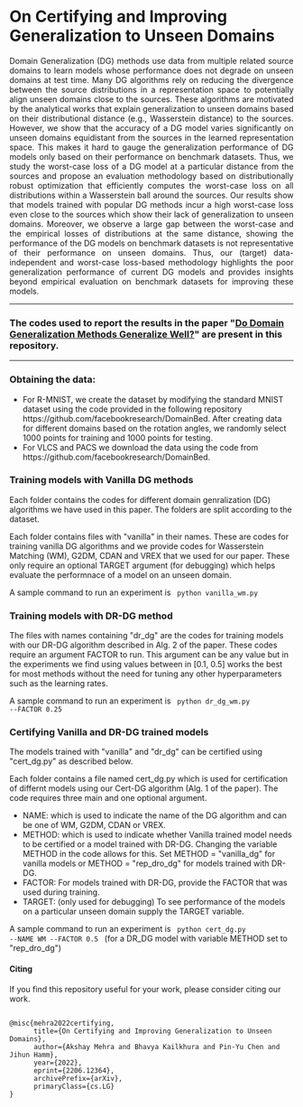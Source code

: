 # On Certifying and Improving Generalization to Unseen Domains

<p align = justify>
Domain Generalization (DG) methods use data from multiple related source domains to learn models whose performance does not degrade on unseen domains
at test time. Many DG algorithms rely on reducing the divergence between the
source distributions in a representation space to potentially align unseen domains
close to the sources. These algorithms are motivated by the analytical works that
explain generalization to unseen domains based on their distributional distance
(e.g., Wasserstein distance) to the sources. However, we show that the accuracy of
a DG model varies significantly on unseen domains equidistant from the sources in
the learned representation space. This makes it hard to gauge the generalization
performance of DG models only based on their performance on benchmark datasets.
Thus, we study the worst-case loss of a DG model at a particular distance from the
sources and propose an evaluation methodology based on distributionally robust
optimization that efficiently computes the worst-case loss on all distributions within
a Wasserstein ball around the sources. Our results show that models trained with
popular DG methods incur a high worst-case loss even close to the sources which
show their lack of generalization to unseen domains. Moreover, we observe a
large gap between the worst-case and the empirical losses of distributions at the
same distance, showing the performance of the DG models on benchmark datasets
is not representative of their performance on unseen domains. Thus, our (target) data-independent and worst-case loss-based methodology highlights the poor
generalization performance of current DG models and provides insights beyond
empirical evaluation on benchmark datasets for improving these models. 
</p>

<hr>

### The codes used to report the results in the paper <b>"[Do Domain Generalization Methods Generalize Well?](https://openreview.net/pdf?id=SRWIQ0Yl53m)"</b> are present in this repository.
<hr>


### Obtaining the data:
<ul>
<li> For R-MNIST, we create the dataset by modifying the standard MNIST dataset using the code provided in the following repository https://github.com/facebookresearch/DomainBed. After creating data for different domains based on the rotation angles, we randomly select 1000 points for training and 1000 points for testing.
<li> For VLCS and PACS we download the data using the code from https://github.com/facebookresearch/DomainBed.
</ul>
	

	
### Training models with Vanilla DG methods
Each folder contains the codes for different domain genralization (DG) algorithms we have used in this paper. The folders are split according to the dataset.

Each folder contains files with "vanilla" in their names. These are codes for training vanilla DG algorithms and we provide codes for Wasserstein Matching (WM), G2DM, CDAN and VREX that we used for our paper. These only require an optional TARGET argument (for debugging) which helps evaluate the performnace of a model on an unseen domain.

A sample command to run an experiment is <code> python vanilla_wm.py </code>

### Training models with DR-DG method 
The files with names containing "dr_dg" are the codes for training models with our DR-DG algorithm described in Alg. 2 of the paper. These codes require an argument FACTOR to run. This argument can be any value but in the experiments we find using values between in [0.1, 0.5] works the best for most methods without the need for tuning any other hyperparameters such as the learning rates. 

A sample command to run an experiment is <code> python dr_dg_wm.py --FACTOR 0.25 </code>

### Certifying Vanilla and DR-DG trained models
The models trained with "vanilla" and "dr_dg" can be certified using "cert_dg.py" as described below.

Each folder contains a file named cert_dg.py which is used for certification of differnt models using our Cert-DG algorithm (Alg. 1 of the paper). The code requires three main and one optional argument.
	<ul>
	<li> NAME: which is used to indicate the name of the DG algorithm and can be one of WM, G2DM, CDAN or VREX.</li>
	<li> METHOD: which is used to indicate whether Vanilla trained model needs to be certified or a model trained with DR-DG. Changing the variable METHOD in the code allows for this. Set METHOD = "vanilla_dg" for vanilla models or METHOD = "rep_dro_dg" for models trained with DR-DG.</li>
	<li> FACTOR: For models trained with DR-DG, provide the FACTOR that was used during training. </li>
	<li> TARGET: (only used for debugging) To see performance of the models on a particular unseen domain supply the TARGET variable. </li>
	</ul>
	
A sample command to run an experiment is <code> python cert_dg.py --NAME WM --FACTOR 0.5 </code> (for a DR_DG model with variable METHOD set to "rep_dro_dg")
  
#### Citing

If you find this repository useful for your work, please consider citing our work.
<pre>
<code>
@misc{mehra2022certifying,
      title={On Certifying and Improving Generalization to Unseen Domains}, 
      author={Akshay Mehra and Bhavya Kailkhura and Pin-Yu Chen and Jihun Hamm},
      year={2022},
      eprint={2206.12364},
      archivePrefix={arXiv},
      primaryClass={cs.LG}
}
</code>
</pre>
	
